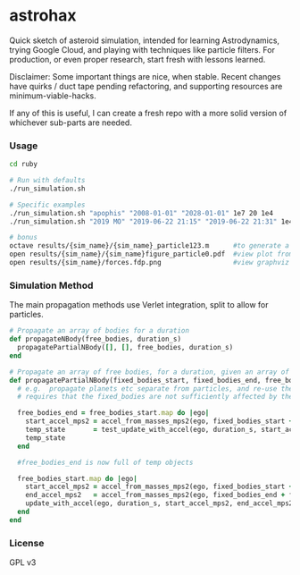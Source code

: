 # astrohax
Quick sketch of asteroid simulation, intended for learning Astrodynamics, trying Google Cloud, and playing with techniques like particle filters.  For production, or even proper research, start fresh with lessons learned.

Disclaimer: Some important things are nice, when stable. Recent changes have quirks / duct tape pending refactoring, and supporting resources are minimum-viable-hacks.

If any of this is useful, I can create a fresh repo with a more solid version of whichever sub-parts are needed.

### Usage
```bash
cd ruby

# Run with defaults
./run_simulation.sh

# Specific examples
./run_simulation.sh "apophis" "2008-01-01" "2028-01-01" 1e7 20 1e4
./run_simulation.sh "2019 MO" "2019-06-22 21:15" "2019-06-22 21:31" 1e4 3 1e0   #collision test

# bonus
octave results/{sim_name}/{sim_name}_particle123.m      #to generate a scatter plot of a particle
open results/{sim_name}/{sim_name}figure_particle0.pdf  #view plot from octave
open results/{sim_name}/forces.fdp.png                  #view graphviz plot of forces 
```

### Simulation Method
The main propagation methods use Verlet integration, split to allow for particles.

```ruby
# Propagate an array of bodies for a duration
def propagateNBody(free_bodies, duration_s)
  propagatePartialNBody([], [], free_bodies, duration_s)
end

# Propagate an array of free bodies, for a duration, given an array of non-moving fixed bodies
def propagatePartialNBody(fixed_bodies_start, fixed_bodies_end, free_bodies_start, duration_s)
  # e.g.  propagate planets etc separate from particles, and re-use the result
  # requires that the fixed_bodies are not sufficiently affected by the free object

  free_bodies_end = free_bodies_start.map do |ego|
    start_accel_mps2 = accel_from_masses_mps2(ego, fixed_bodies_start + free_bodies_start)
    temp_state       = test_update_with_accel(ego, duration_s, start_accel_mps2) #get updated estimated positions
    temp_state
  end

  #free_bodies_end is now full of temp objects

  free_bodies_start.map do |ego|
    start_accel_mps2 = accel_from_masses_mps2(ego, fixed_bodies_start + free_bodies_start) #optimization: duplicate work
    end_accel_mps2   = accel_from_masses_mps2(ego, fixed_bodies_end + free_bodies_end)
    update_with_accel(ego, duration_s, start_accel_mps2, end_accel_mps2)
  end
end
```

### License
GPL v3
